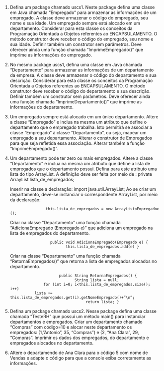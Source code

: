 1. Defina um package chamado uscs1. Neste package defina uma classe em Java chamada “Empregado”
para armazenar as informações de um empregado. A classe deve armazenar o código do empregado,
seu nome e sua idade. Um empregado sempre está alocado em um departamento. Considerar para
esta classe os conceitos da Programação Orientada a Objetos referentes ao ENCAPSULAMENTO. O
método construtor deve receber o código do empregado, seu nome e sua idade. Definir também um
construtor sem parâmetros. Deve oferecer ainda uma função chamada “ImprimeEmpregado()” que
imprime as informações do empregado.

2. No mesmo package uscs1, defina uma classe em Java chamada “Departamento” para armazenar as
informações de um departamento da empresa. A classe deve armazenar o código do departamento e
sua descrição. Considerar para esta classe os conceitos da Programação Orientada a Objetos referentes
ao ENCAPSULAMENTO. O método construtor deve receber o código do departamento e sua descrição.
Definir também um construtor sem parâmetros. Deve oferecer ainda uma função chamada
“ImprimeDepartamento()” que imprime as informações do departamento.

3. Um empregado sempre está alocado em um único departamento. Altere a classe “Empregado” e inclua
na mesma um atributo que define o departamento que o empregado trabalha. Isto permitirá se associar
a classe “Empregado” à classe “Departamento”, ou seja, mapear um empregado a seu departamento.
Alterar o construtor de Empregados para que seja refletida essa associação. Alterar também a função
“ImprimeEmpregado()”.

4. Um departamento pode ter zero ou mais empregados. Altere a classe “Departamento” e inclua na
mesma um atributo que define a lista de empregados que o departamento possui. Defina para este
atributo uma lista do tipo ArrayList. A definição deve ser feita por meio de :
private ArrayList<Empregado> lista_de_empregados;

   Inserir na classe a declaração: import java.util.ArrayList; Ao se criar um departamento, deve-se
instanciar o correspondente ArrayList, por meio da declaração:

                       this.lista_de_empregados = new ArrayList<Empregado>();

   Criar na classe “Departamento” uma função chamada “AdicionaEmpregado (Empregado e)” que
adiciona um empregado na lista de empregados do departamento.

                         public void AdicionaEmpregado(Empregado e) {
                                this.lista_de_empregados.add(e) }

   Criar na classe “Departamento” uma função chamada “RetornaEmpregados()” que retorna a lista de
empregados alocados no departamento.

                             public String RetornaEmpregados() {
                                    String lista = null;
                      for (int i=0; i<this.lista_de_empregados.size(); i++)
                  lista += this.lista_de_empregados.get(i).getNomeEmpregado()+”\n”;
                                         return lista; }

5. Defina um package chamado uscs2. Nesse package defina uma classe chamada “TesteRH” que possui
um método main() para instanciar departamentos e empregados. Criar um departamento chamado
“Compras” com código=10 e alocar neste departamento os empregados: (1,”Antonio”, 35, “Compras”)
e (2, “Ana Clara”, 29, “Compras”. Imprimir os dados dos empregados, do departamento e empregados
alocados no departamento.

6. Altere o departamendo de Ana Clara para o código 5 com nome de Vendas e adapte o código para 
que a console exiba corretamente as informações.
